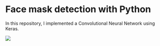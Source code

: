 # Face mask detection with Python
In this repository, I implemented a Convolutional Neural Network using Keras. 

![](Face-mask-detection-with-python\plot.png)
